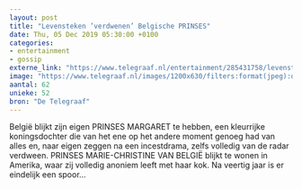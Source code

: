 ```yaml
---
layout: post
title: "Levensteken ’verdwenen’ Belgische PRINSES"
date: Thu, 05 Dec 2019 05:30:00 +0100
categories: 
- entertainment 
- gossip 
externe_link: "https://www.telegraaf.nl/entertainment/285431758/levensteken-verdwenen-belgische-prinses"
image: "https://www.telegraaf.nl/images/1200x630/filters:format(jpeg):quality(80)/cdn-kiosk-api.telegraaf.nl/fbbcd406-17a0-11ea-bd49-0217670beecd.jpg"
aantal: 62
unieke: 52
bron: "De Telegraaf"
---
```


<p class="intro">België blijkt zijn eigen PRINSES MARGARET te hebben, een kleurrijke koningsdochter die van het ene op het andere moment genoeg had van alles en, naar eigen zeggen na een incestdrama, zelfs volledig van de radar verdween. PRINSES MARIE-CHRISTINE VAN BELGIË blijkt te wonen in Amerika, waar zij volledig anoniem leeft met haar kok. Na veertig jaar is er eindelijk een spoor...</p>
